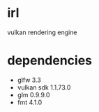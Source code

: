# irl
vulkan rendering engine

# dependencies
- glfw 3.3
- vulkan sdk 1.1.73.0
- glm 0.9.9.0
- fmt 4.1.0

